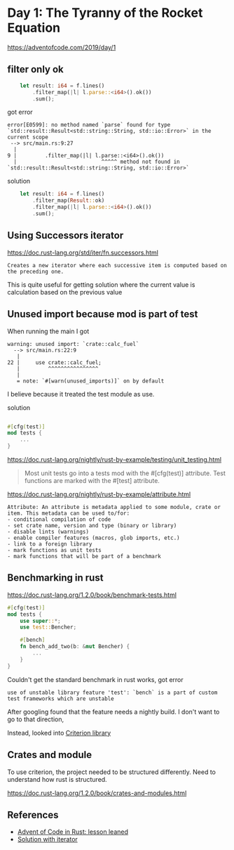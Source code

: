 # Day 1: The Tyranny of the Rocket Equation

https://adventofcode.com/2019/day/1


## filter only ok
```rust
    let result: i64 = f.lines()
        .filter_map(|l| l.parse::<i64>().ok())
        .sum();
```

got error
```
error[E0599]: no method named `parse` found for type `std::result::Result<std::string::String, std::io::Error>` in the current scope
 --> src/main.rs:9:27
  |
9 |         .filter_map(|l| l.parse::<i64>().ok())
  |                           ^^^^^ method not found in `std::result::Result<std::string::String, std::io::Error>`
```

solution
```rust
    let result: i64 = f.lines()
        .filter_map(Result::ok) 
        .filter_map(|l| l.parse::<i64>().ok())
        .sum();
```

## Using Successors iterator

https://doc.rust-lang.org/std/iter/fn.successors.html

    Creates a new iterator where each successive item is computed based on the preceding one.

This is quite useful for getting solution where the current value is calculation based on the previous value

## Unused import because mod is part of test

When running the main I got

```
warning: unused import: `crate::calc_fuel`
  --> src/main.rs:22:9
   |
22 |     use crate::calc_fuel;
   |         ^^^^^^^^^^^^^^^^
   |
   = note: `#[warn(unused_imports)]` on by default
```

I believe because it treated the test module as use.

solution
```rust

#[cfg(test)]
mod tests {
    ...
}
```

https://doc.rust-lang.org/nightly/rust-by-example/testing/unit_testing.html
> Most unit tests go into a tests mod with the #[cfg(test)] attribute. Test functions are marked with the #[test] attribute.

https://doc.rust-lang.org/nightly/rust-by-example/attribute.html

    Attribute: An attribute is metadata applied to some module, crate or item. This metadata can be used to/for:
    - conditional compilation of code
    - set crate name, version and type (binary or library)
    - disable lints (warnings)
    - enable compiler features (macros, glob imports, etc.)
    - link to a foreign library
    - mark functions as unit tests
    - mark functions that will be part of a benchmark
>

## Benchmarking in rust


https://doc.rust-lang.org/1.2.0/book/benchmark-tests.html

```rust
#[cfg(test)]
mod tests {
    use super::*;
    use test::Bencher;

    #[bench]
    fn bench_add_two(b: &mut Bencher) {
        ...
    }
}
```

Couldn't get the standard benchmark in rust works, got error

```
use of unstable library feature 'test': `bench` is a part of custom test frameworks which are unstable
```

After googling found that the feature needs a nightly build. I don't want to go to that direction,

Instead, looked into [Criterion library](https://bheisler.github.io/criterion.rs/book/getting_started.html)

## Crates and module

To use criterion, the project needed to be structured differently. Need to understand how rust is structured.

https://doc.rust-lang.org/1.2.0/book/crates-and-modules.html

## References

* [Advent of Code in Rust: lesson leaned](https://gendignoux.com/blog/2019/08/25/rust-advent-of-code.html)
* [Solution with iterator](https://github.com/hashedone/advent-of-code-2019-rust/blob/master/day1-2/src/main.rs)

